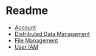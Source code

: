# Readme
- [Account](changelogs-account_os_account.md)
- [Distributed Data Management](changelogs-distributeddatamgr.md)
- [File Management](changelogs-filemanagement.md)
- [User IAM](changelogs-useriam.md)

